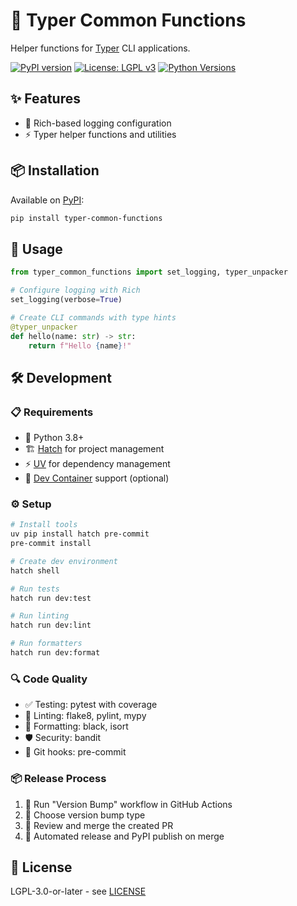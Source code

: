 # 🎯 Typer Common Functions

Helper functions for [Typer](https://typer.tiangolo.com/) CLI applications.

[![PyPI version](https://badge.fury.io/py/typer-common-functions.svg)](https://pypi.org/project/typer-common-functions/)
[![License: LGPL v3](https://img.shields.io/badge/License-LGPL_v3-blue.svg)](https://www.gnu.org/licenses/lgpl-3.0)
[![Python Versions](https://img.shields.io/pypi/pyversions/typer-common-functions.svg)](https://pypi.org/project/typer-common-functions/)

## ✨ Features

- 📝 Rich-based logging configuration
- ⚡ Typer helper functions and utilities

## 📦 Installation

Available on [PyPI](https://pypi.org/project/typer-common-functions/):

```bash
pip install typer-common-functions
```

## 🚀 Usage

```python
from typer_common_functions import set_logging, typer_unpacker

# Configure logging with Rich
set_logging(verbose=True)

# Create CLI commands with type hints
@typer_unpacker
def hello(name: str) -> str:
    return f"Hello {name}!"
```

## 🛠️ Development

### 📋 Requirements

- 🐍 Python 3.8+
- 🏗️ [Hatch](https://hatch.pypa.io/) for project management
- ⚡ [UV](https://github.com/astral-sh/uv) for dependency management
- 🐳 [Dev Container](https://containers.dev/) support (optional)

### ⚙️ Setup

```bash
# Install tools
uv pip install hatch pre-commit
pre-commit install

# Create dev environment
hatch shell

# Run tests
hatch run dev:test

# Run linting
hatch run dev:lint

# Run formatters
hatch run dev:format
```

### 🔍 Code Quality

- ✅ Testing: pytest with coverage
- 🔬 Linting: flake8, pylint, mypy
- 🎨 Formatting: black, isort
- 🛡️ Security: bandit
- 🔄 Git hooks: pre-commit

### 📦 Release Process

1. 🔖 Run "Version Bump" workflow in GitHub Actions
2. 🎯 Choose version bump type
3. 👀 Review and merge the created PR
4. 🚀 Automated release and PyPI publish on merge

## 📄 License

LGPL-3.0-or-later - see [LICENSE](LICENSE)
